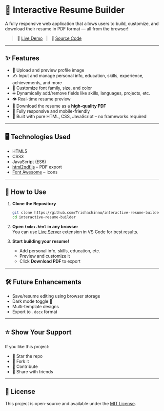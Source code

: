 
# 🧾 Interactive Resume Builder

A fully responsive web application that allows users to build, customize, and download their resume in PDF format — all from the browser!

> 🔗 [Live Demo](#) &nbsp;&nbsp;|&nbsp;&nbsp; 📁 [Source Code](https://github.com/Trishachinnu/interactive-resume-builder)

---

## ✨ Features

- 📸 Upload and preview profile image
- ✍️ Input and manage personal info, education, skills, experience, achievements, and more
- 🎨 Customize font family, size, and color
- ➕ Dynamically add/remove fields like skills, languages, projects, etc.
- 👁️ Real-time resume preview
- 📄 Download the resume as a **high-quality PDF**
- 📱 Fully responsive and mobile-friendly
- 🎯 Built with pure HTML, CSS, JavaScript – no frameworks required

---

## 🖥️ Technologies Used

- HTML5
- CSS3
- JavaScript (ES6)
- [html2pdf.js](https://github.com/eKoopmans/html2pdf) – PDF export
- [Font Awesome](https://fontawesome.com/) – Icons

---

## 🚀 How to Use

1. **Clone the Repository**
   ```bash
   git clone https://github.com/Trishachinnu/interactive-resume-builder.git
   cd interactive-resume-builder
   ```

2. **Open `index.html` in any browser**  
   You can use [Live Server](https://marketplace.visualstudio.com/items?itemName=ritwickdey.LiveServer) extension in VS Code for best results.

3. **Start building your resume!**
   - Add personal info, skills, education, etc.
   - Preview and customize it
   - Click **Download PDF** to export

---


## 🛠️ Future Enhancements

- Save/resume editing using browser storage
- Dark mode toggle 🌙
- Multi-template designs
- Export to `.docx` format

---


## ⭐ Show Your Support

If you like this project:

- 🌟 Star the repo
- 🍴 Fork it
- 🧩 Contribute
- 🚀 Share with friends

---

## 📄 License

This project is open-source and available under the [MIT License](LICENSE).
